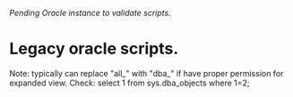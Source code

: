 *Pending Oracle instance to validate scripts.*

# Legacy oracle scripts.
Note: typically can replace "all_" with "dba_" if have proper permission for expanded view.
Check: select 1 from sys.dba_objects where 1=2;
